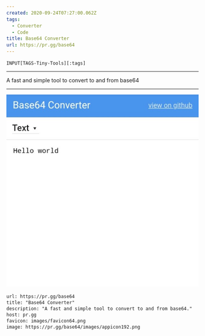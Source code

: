 ```yaml
---
created: 2020-09-24T07:27:00.062Z
tags: 
  - Converter
  - Code
title: Base64 Converter
url: https://pr.gg/base64
---
```

```meta-bind
INPUT[TAGS-Tiny-Tools][:tags]
```

___
A fast and simple tool to convert to and from base64
___

![](_attachments/base64-converter.jpg)

```cardlink
url: https://pr.gg/base64
title: "Base64 Converter"
description: "A fast and simple tool to convert to and from base64."
host: pr.gg
favicon: images/favicon64.png
image: https://pr.gg/base64/images/appicon192.png
```
